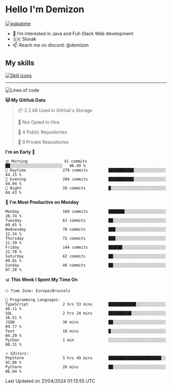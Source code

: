 # Hello I'm Demizon
[![wakatime](https://wakatime.com/badge/user/6ad1949f-d6d7-44f9-9eee-c35e54cc499b.svg)](https://wakatime.com/@6ad1949f-d6d7-44f9-9eee-c35e54cc499b)
- 👀 I’m interested in Java and Full-Stack Web development
- 🇸🇰 Slovak
- 📫 Reach me on discord: @demizon

## My skills
[![Skill icons](https://skillicons.dev/icons?i=java,js,ts,html,css,react,nextjs,tailwind,supabase,py,git,docker,linux,mysql,postgres,mongo&theme=dark)](https://github.com/Demizon3433)

---

<!--START_SECTION:waka-->
![Lines of code](https://img.shields.io/badge/From%20Hello%20World%20I%27ve%20Written-180.8%20thousand%20lines%20of%20code-blue)

**🐱 My GitHub Data** 

> 📦 2.2 kB Used in GitHub's Storage 
 > 
> 🚫 Not Opted to Hire
 > 
> 📜 4 Public Repositories 
 > 
> 🔑 9 Private Repositories 
 > 
**I'm an Early 🐤** 

```text
🌞 Morning                41 commits          ██░░░░░░░░░░░░░░░░░░░░░░░   06.49 % 
🌆 Daytime                279 commits         ███████████░░░░░░░░░░░░░░   44.15 % 
🌃 Evening                284 commits         ███████████░░░░░░░░░░░░░░   44.94 % 
🌙 Night                  28 commits          █░░░░░░░░░░░░░░░░░░░░░░░░   04.43 % 
```
📅 **I'm Most Productive on Monday** 

```text
Monday                   169 commits         ███████░░░░░░░░░░░░░░░░░░   26.74 % 
Tuesday                  61 commits          ██░░░░░░░░░░░░░░░░░░░░░░░   09.65 % 
Wednesday                78 commits          ███░░░░░░░░░░░░░░░░░░░░░░   12.34 % 
Thursday                 72 commits          ███░░░░░░░░░░░░░░░░░░░░░░   11.39 % 
Friday                   144 commits         ██████░░░░░░░░░░░░░░░░░░░   22.78 % 
Saturday                 62 commits          ██░░░░░░░░░░░░░░░░░░░░░░░   09.81 % 
Sunday                   46 commits          ██░░░░░░░░░░░░░░░░░░░░░░░   07.28 % 
```


📊 **This Week I Spent My Time On** 

```text
🕑︎ Time Zone: Europe/Brussels

💬 Programming Languages: 
TypeScript               2 hrs 53 mins       ████████████░░░░░░░░░░░░░   46.11 % 
SQL                      2 hrs 24 mins       ██████████░░░░░░░░░░░░░░░   38.51 % 
JSON                     36 mins             ██░░░░░░░░░░░░░░░░░░░░░░░   09.77 % 
Text                     16 mins             █░░░░░░░░░░░░░░░░░░░░░░░░   04.29 % 
Python                   1 min               ░░░░░░░░░░░░░░░░░░░░░░░░░   00.31 % 

🔥 Editors: 
PhpStorm                 5 hrs 49 mins       ███████████████████████░░   93.06 % 
PyCharm                  26 mins             ██░░░░░░░░░░░░░░░░░░░░░░░   06.94 % 
```


 Last Updated on 21/04/2024 01:13:55 UTC
<!--END_SECTION:waka-->
